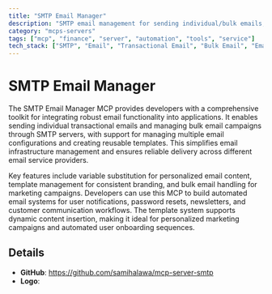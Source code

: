 ```yaml
---
title: "SMTP Email Manager"
description: "SMTP email management for sending individual/bulk emails, managing configurations, and creating customizable templates with variable substitution."
category: "mcps-servers"
tags: ["mcp", "finance", "server", "automation", "tools", "service"]
tech_stack: ["SMTP", "Email", "Transactional Email", "Bulk Email", "Email Templates"]
---
```


# SMTP Email Manager

The SMTP Email Manager MCP provides developers with a comprehensive toolkit for integrating robust email functionality into applications. It enables sending individual transactional emails and managing bulk email campaigns through SMTP servers, with support for managing multiple email configurations and creating reusable templates. This simplifies email infrastructure management and ensures reliable delivery across different email service providers.

Key features include variable substitution for personalized email content, template management for consistent branding, and bulk email handling for marketing campaigns. Developers can use this MCP to build automated email systems for user notifications, password resets, newsletters, and customer communication workflows. The template system supports dynamic content insertion, making it ideal for personalized marketing campaigns and automated user onboarding sequences.

## Details

- **GitHub**: https://github.com/samihalawa/mcp-server-smtp
- **Logo**: 
